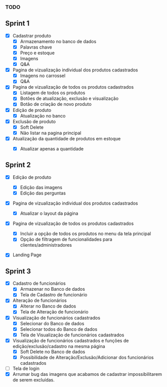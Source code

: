 ### TODO

## Sprint 1

- [x] Cadastrar produto
  - [x] Armazenamento no banco de dados
  - [x] Palavras chave
  - [x] Preço e estoque
  - [x] Imagens
  - [x] Q&A
- [x] Pagina de vizualização individual dos produtos cadastrados
  - [x] Imagens no carrossel
  - [x] Q&A
- [x] Pagina de vizualização de todos os produtos cadastrados
  - [x] Listagem de todos os produtos
  - [x] Botões de atualização, exclusão e visualização
  - [x] Botão de criação de novo produto
- [x] Edição de produto
  - [x] Atualização no banco
- [x] Exclusão de produto
  - [x] Soft Delete
  - [x] Não listar na pagina principal
- [x] Atualização da quantidade de produtos em estoque
  - [x] Atualizar apenas a quantidade


## Sprint 2

- [x] Edição de produto
  - [x] Edição das imagens
  - [x] Edição das perguntas
- [x] Pagina de vizualização individual dos produtos cadastrados
  - [x] Atualizar o layout da página
- [x] Pagina de vizualização de todos os produtos cadastrados
  - [x] Incluir a opção de todos os produtos no menu da tela principal
  - [x] Opção de filtragem de funcionalidades para clientes/administradores
- [x] Landing Page


## Sprint 3

- [x] Cadastro de funcionários
  - [x] Armazenar no Banco de dados
  - [x] Tela de Cadastro de funcionário
- [x] Alteração de funcionários
  - [x] Alterar no Banco de dados
  - [x] Tela de Alteração de funcionário
- [x] Visualização de funcionários cadastrados
  - [x] Selecionar do Banco de dados
  - [x] Selecionar todos do Banco de dados
  - [x] Tela de Visualização de funcionários cadastrados
- [x] Visualização de funcionários cadastrados e funções de edição/exclusão/cadastro na mesma página
  - [x] Soft Delete no Banco de dados
  - [x] Possibilidade de Alteração/Exclusão/Adicionar dos funcionários cadastrados
- [ ] Tela de login
- [x] Arrumar bug das imagens que acabamos de cadastrar impossibilitarem de serem excluídas.
